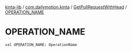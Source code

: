 [kinta-lib](../../index.md) / [com.dailymotion.kinta](../index.md) / [GetPullRequestWithHead](index.md) / [OPERATION_NAME](./-o-p-e-r-a-t-i-o-n_-n-a-m-e.md)

# OPERATION_NAME

`val OPERATION_NAME: OperationName`